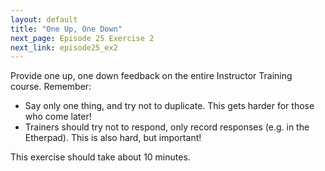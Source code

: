 ```yaml
---
layout: default
title: "One Up, One Down"
next_page: Episode 25 Exercise 2
next_link: episode25_ex2
---
```


Provide one up, one down feedback on the entire Instructor Training course. Remember:
- Say only one thing, and try not to duplicate. This gets harder for those who come later!
- Trainers should try not to respond, only record responses (e.g. in the Etherpad). This is also hard, but important!

This exercise should take about 10 minutes.
